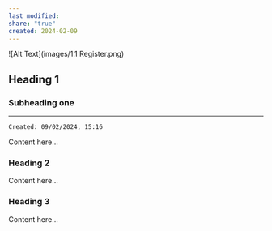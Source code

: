 ```yaml
---
last modified: 
share: "true"
created: 2024-02-09
---
```


![Alt Text](images/1.1 Register.png)




## Heading 1

  

### Subheading one

  ---

  ```
Created: 09/02/2024, 15:16
```



Content here...

  

### Heading 2

  

Content here...

  

### Heading 3

  

Content here...

  

